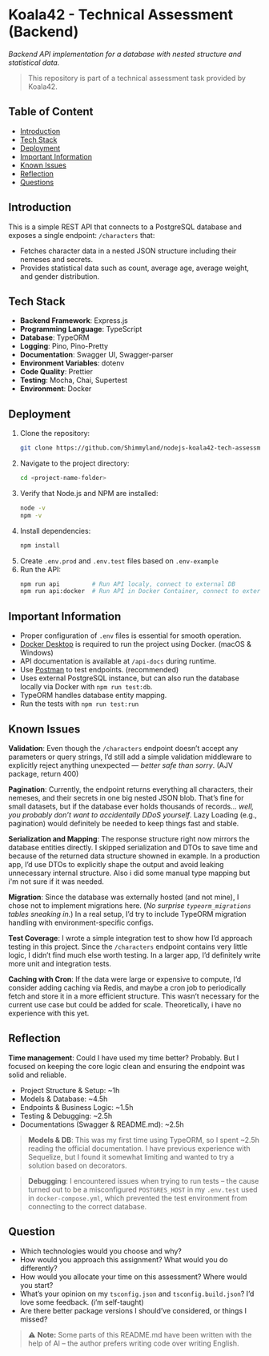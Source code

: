 # Koala42 - Technical Assessment (Backend)
*Backend API implementation for a database with nested structure and statistical data.*

> This repository is part of a technical assessment task provided by Koala42.

## Table of Content
- [Introduction](#introduction)
- [Tech Stack](#tech-stack)
- [Deployment](#deployment)
- [Important Information](#important-information)
- [Known Issues](#known-issues)
- [Reflection](#reflection)
- [Questions](#questions)

## Introduction
This is a simple REST API that connects to a PostgreSQL database and exposes a single endpoint: `/characters` that:
- Fetches character data in a nested JSON structure including their nemeses and secrets.
- Provides statistical data such as count, average age, average weight, and gender distribution.

## Tech Stack
- **Backend Framework**: Express.js
- **Programming Language**: TypeScript
- **Database**: TypeORM
- **Logging**: Pino, Pino-Pretty
- **Documentation**: Swagger UI, Swagger-parser
- **Environment Variables**: dotenv
- **Code Quality**: Prettier
- **Testing**: Mocha, Chai, Supertest
- **Environment**: Docker

## Deployment
1. Clone the repository:
    ```bash
    git clone https://github.com/Shimmyland/nodejs-koala42-tech-assessment.git
    ```
2. Navigate to the project directory:
    ```bash
    cd <project-name-folder>
    ```
3. Verify that Node.js and NPM are installed:
    ```bash
    node -v
    npm -v
    ```
4. Install dependencies:
    ```bash
    npm install
    ```
5. Create `.env.prod` and `.env.test` files based on `.env-example`
6. Run the API:
    ```bash
    npm run api         # Run API localy, connect to external DB
    npm run api:docker  # Run API in Docker Container, connect to external DB
    ```

## Important Information
- Proper configuration of `.env` files is essential for smooth operation.
- [Docker Desktop](https://www.docker.com/products/docker-desktop/) is required to run the project using Docker. (macOS & Windows)
- API documentation is available at `/api-docs` during runtime.
- Use [Postman](https://www.postman.com/downloads/) to test endpoints. (recommended)
- Uses external PostgreSQL instance, but can also run the database locally via Docker with `npm run test:db`.
- TypeORM handles database entity mapping.
- Run the tests with `npm run test:run` 

## Known Issues
**Validation**: Even though the `/characters` endpoint doesn’t accept any parameters or query strings, I’d still add a simple validation middleware to explicitly reject anything unexpected — *better safe than sorry*. (AJV package, return 400)

**Pagination**: Currently, the endpoint returns everything all characters, their nemeses, and their secrets in one big nested JSON blob. That’s fine for small datasets, but if the database ever holds thousands of records... *well, you probably don’t want to accidentally DDoS yourself*. Lazy Loading (e.g., pagination) would definitely be needed to keep things fast and stable.

**Serialization and Mapping**: The response structure right now mirrors the database entities directly. I skipped serialization and DTOs to save time and because of the returned data structure showned in example. In a production app, I’d use DTOs to explicitly shape the output and avoid leaking unnecessary internal structure. Also i did some manual type mapping but i'm not sure if it was needed.

**Migration**: Since the database was externally hosted (and not mine), I chose not to implement migrations here. (*No surprise `typeorm_migrations` tables sneaking in.*) In a real setup, I’d try to include TypeORM migration handling with environment-specific configs.

**Test Coverage**: I wrote a simple integration test to show how I’d approach testing in this project. Since the `/characters` endpoint contains very little logic, I didn’t find much else worth testing. In a larger app, I’d definitely write more unit and integration tests.

**Caching with Cron**: If the data were large or expensive to compute, I’d consider adding caching via Redis, and maybe a cron job to periodically fetch and store it in a more efficient structure. This wasn’t necessary for the current use case but could be added for scale. Theoretically, i have no experience with this yet.

## Reflection
**Time management**: Could I have used my time better? Probably. But I focused on keeping the core logic clean and ensuring the endpoint was solid and reliable.
- Project Structure & Setup: ~1h
- Models & Database: ~4.5h
- Endpoints & Business Logic: ~1.5h
- Testing & Debugging: ~2.5h
- Documentations (Swagger & README.md): ~2.5h

> **Models & DB**: This was my first time using TypeORM, so I spent ~2.5h reading the official documentation. I have previous experience with Sequelize, but I found it somewhat limiting and wanted to try a solution based on decorators.

> **Debugging**: I encountered issues when trying to run tests – the cause turned out to be a misconfigured `POSTGRES_HOST` in my `.env.test` used in `docker-compose.yml`, which prevented the test environment from connecting to the correct database. 

## Question
- Which technologies would you choose and why?
- How would you approach this assignment? What would you do differently?
- How would you allocate your time on this assessment? Where would you start?
- What’s your opinion on my `tsconfig.json` and `tsconfig.build.json`? I’d love some feedback. (i’m self-taught)
- Are there better package versions I should’ve considered, or things I missed?


> ⚠️ **Note:** Some parts of this README.md have been written with the help of AI – the author prefers writing code over writing English.